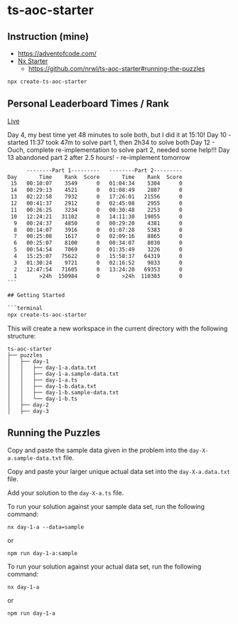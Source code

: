# ts-aoc-starter

## Instruction (mine)

- <https://adventofcode.com/>
- [Nx Starter](https://nx.dev/advent-of-code)
  - https://github.com/nrwl/ts-aoc-starter#running-the-puzzles

```bash
npx create-ts-aoc-starter
```

## Personal Leaderboard Times / Rank

[Live](https://adventofcode.com/2023/leaderboard/self)

Day 4, my best time yet 48 minutes to sole both, but I did it at 15:10!
Day 10 - started 11:37 took 47m to solve part 1, then 2h34 to solve both
Day 12 - Ouch, complete re-implementation to solve part 2, needed some help!!!
Day 13 abandoned part 2 after 2.5 hours! - re-implement tomorrow

````txt
      --------Part 1---------   --------Part 2---------
Day       Time    Rank  Score       Time    Rank  Score
 15   00:10:07    3549      0   01:04:34    5304      0
 14   00:29:13    4521      0   01:08:49    2807      0
 13   02:22:58    7932      0   17:26:01   21556      0
 12   00:41:37    2912      0   02:45:08    2955      0
 11   00:26:25    3234      0   00:30:48    2253      0
 10   12:24:21   31102      0   14:11:30   19055      0
  9   00:24:37    4850      0   00:29:20    4381      0
  8   00:14:07    3916      0   01:07:28    5383      0
  7   00:25:08    1617      0   02:09:16    8865      0
  6   00:25:07    8100      0   00:34:07    8030      0
  5   00:54:54    7069      0   01:35:49    3226      0
  4   15:25:07   75622      0   15:58:37   64319      0
  3   01:30:24    9721      0   02:16:52    9833      0
  2   12:47:54   71605      0   13:24:20   69353      0
  1       >24h  150984      0       >24h  110303      0
```

## Getting Started

```terminal
npx create-ts-aoc-starter
````

This will create a new workspace in the current directory with the following structure:

```file-tree
ts-aoc-starter
├── puzzles
│   ├── day-1
│   │   ├── day-1-a.data.txt
│   │   ├── day-1-a.sample-data.txt
│   │   ├── day-1-a.ts
│   │   ├── day-1-b.data.txt
│   │   ├── day-1-b.sample-data.txt
│   │   └── day-1-b.ts
│   ├── day-2
│   ├── day-3
```

## Running the Puzzles

Copy and paste the sample data given in the problem into the `day-X-a.sample-data.txt` file.

Copy and paste your larger unique actual data set into the `day-X-a.data.txt` file.

Add your solution to the `day-X-a.ts` file.

To run your solution against your sample data set, run the following command:

```terminal
nx day-1-a --data=sample
```

or

```terminal
npm run day-1-a:sample
```

To run your solution against your actual data set, run the following command:

```terminal
nx day-1-a
```

or

```terminal
npm run day-1-a
```
